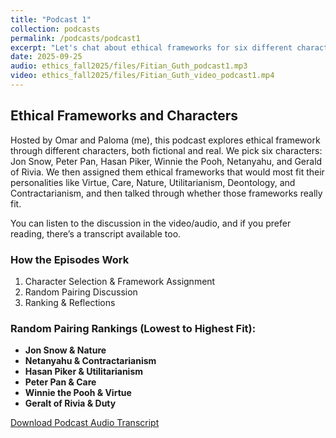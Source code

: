 ```yaml
---
title: "Podcast 1"
collection: podcasts
permalink: /podcasts/podcast1
excerpt: "Let's chat about ethical frameworks for six different character and public figures"
date: 2025-09-25
audio: ethics_fall2025/files/Fitian_Guth_podcast1.mp3
video: ethics_fall2025/files/Fitian_Guth_video_podcast1.mp4
---
```

Ethical Frameworks and Characters
---
Hosted by Omar and Paloma (me), this podcast explores ethical framework through different characters, both fictional and real. We pick six characters: Jon Snow, Peter Pan, Hasan Piker, Winnie the Pooh, Netanyahu, and Gerald of Rivia. We then assigned them ethical frameworks that would most fit their personalities like Virtue, Care, Nature, Utilitarianism, Deontology, and Contractarianism, and then talked through whether those frameworks really fit. 

You can listen to the discussion in the video/audio, and if you prefer reading, there’s a transcript available too.

### How the Episodes Work
1. Character Selection & Framework Assignment
2. Random Pairing Discussion
3. Ranking & Reflections

### Random Pairing Rankings (Lowest to Highest Fit):
- **Jon Snow & Nature** 
- **Netanyahu & Contractarianism**
- **Hasan Piker & Utilitarianism**
- **Peter Pan & Care** 
- **Winnie the Pooh & Virtue** 
- **Geralt of Rivia & Duty**

[Download Podcast Audio Transcript](ethics_fall2025/files/audioTranscript_podcast1.pdf)
